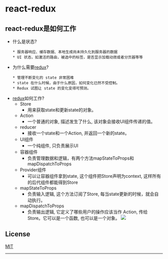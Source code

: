 # react-redux

## react-redux是如何工作

* 什么是状态?
    ```
    * 服务器响应、缓存数据、本地生成尚未持久化到服务器的数据
    * UI 状态，如激活的路由，被选中的标签，是否显示加载动效或者分页器等等
    ```
* 为什么需要[redux][redux]?
    ```
    * 管理不断变化的 state 非常困难
    * state 在什么时候，由于什么原因，如何变化已然不受控制。
    * Redux 试图让 state 的变化变得可预测。
    ```
* [redux][redux]如何工作?
    * Store
        *  用来获取state和更新state的对象。
    * Action
        *  一个普通的对象, 描述发生了什么, 该对象会接收UI组件传递的值。
    * reducer
        *  接收一个state和一个Action, 并返回一个新的state。
    * UI组件
        *  一个纯组件, 只负责展示UI
    * 容器组件
        *  负责管理数据和逻辑，有两个方法mapStateToProps和mapDispatchToProps
    * Provider组件
        *  可以让容器组件拿到state, 这个组件把Store声明为context, 这样所有的后代组件都能得到Store
    * mapStateToProps
        *  负责输入逻辑, 这个方法订阅了Store, 每当state更新的时候，就会自动执行。
    * mapDispatchToProps
        *  负责输出逻辑, 它定义了哪些用户的操作应该当作 Action, 传给 Store。它可以是一个函数, 也可以是一个对象。
![](https://github.com/roger-Guo/background-system/blob/master/assets/react-redux.png)

## License
[MIT][MIT]

*******************
[redux]:http://cn.redux.js.org
[MIT]:https://tldrlegal.com/license/mit-license